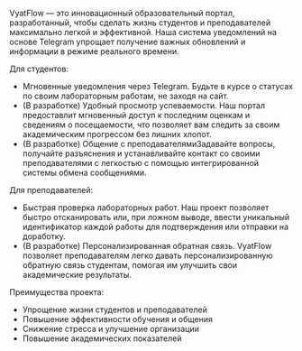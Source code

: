 VyatFlow — это инновационный образовательный портал, разработанный, чтобы сделать жизнь студентов и преподавателей максимально легкой и эффективной. Наша система уведомлений на основе Telegram упрощает получение важных обновлений и информации в режиме реального времени.

Для студентов:

- Мгновенные уведомления через Telegram. Будьте в курсе о статусах по своим лабораторным работам, не заходя на сайт.
- (В разработке) Удобный просмотр успеваемости. Наш портал предоставлит мгновенный доступ к последним оценкам и сведениям о посещаемости, что позволяет вам следить за своим академическим прогрессом без лишних хлопот.
- (В разработке) Общение с преподавателямиЗадавайте вопросы, получайте разъяснения и устанавливайте контакт со своими преподавателями с легкостью с помощью интегрированной системы обмена сообщениями.

Для преподавателей:

- Быстрая проверка лабораторных работ. Наш проект позволяет быстро отсканировать или, при ложном выводе, ввести уникальный идентификатор каждой работы для подтверждения или отправки на доработку.
- (В разработке) Персонализированная обратная связь. VyatFlow позволяет преподавателям легко давать персонализированную обратную связь студентам, помогая им улучшить свои академические результаты.

Преимущества проекта:

- Упрощение жизни студентов и преподавателей
- Повышение эффективности обучения и общения
- Снижение стресса и улучшение организации
- Повышение академических показателей
